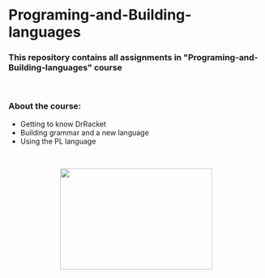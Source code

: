 <h1> Programing-and-Building-languages </h1>


<h3> This repository contains all assignments in "Programing-and-Building-languages" course </h3>

<br>

### About the course:

* Getting to know DrRacket
* Building grammar and a new language
* Using the PL language

<br>

<p align='center'><a href="#"><img src="https://imgur.com/i0Ta1gR.png"  width="300" height="200" /></a></p>
